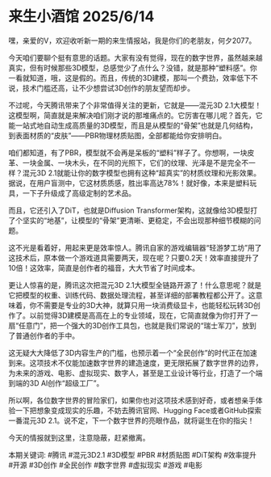 # 来生小酒馆 2025/6/14

嘿，亲爱的V，欢迎收听新一期的来生情报站，我是你们的老朋友，何夕2077。

今天咱们要聊个挺有意思的话题。大家有没有觉得，现在的数字世界，虽然越来越真实，但有时候那些3D模型，总感觉少了点什么？没错，就是那种“塑料感”。你一看就知道，哦，这是假的。而且，传统的3D建模，那叫一个费劲，效率低下不说，技术门槛还高，让不少想尝试3D创作的朋友望而却步。

不过呢，今天腾讯带来了个非常值得关注的更新，它就是——混元3D 2.1大模型！这模型啊，简直就是来解决咱们刚才说的那堆痛点的。它厉害在哪儿呢？首先，它能一站式地自动生成高质量的3D模型，而且是从模型的“骨架”也就是几何结构，到表面材质的“皮肤”——PBR物理材质贴图，全部都能给你安排明白。

咱们都知道，有了PBR，模型就不会再是呆板的“塑料”样子了。你想啊，一块皮革、一块金属、一块木头，在不同的光照下，它们的纹理、光泽是不是完全不一样？混元3D 2.1就能让你的数字模型也拥有这种“超真实”的材质纹理和光影效果。据说，在用户盲测中，它这材质质感，胜出率高达78%！就好像，本来是塑料玩具，一下子升级成了高级定制的艺术品。

而且，它还引入了DiT，也就是Diffusion Transformer架构，这就像给3D模型打了个坚实的“地基”，让模型的“骨架”更清晰、更稳定，不会出现那种细节模糊的问题。

这不光是看着好，用起来更是效率惊人。腾讯自家的游戏编辑器“轻游梦工坊”用了这技术后，原本做一个游戏道具需要两天，现在呢？只要0.2天！效率直接提升了10倍！这效率，简直是创作者的福音，大大节省了时间成本。

更让人惊喜的是，腾讯这次把混元3D 2.1大模型全链路开源了！什么意思呢？就是它把模型的权重、训练代码、数据处理流程，甚至详细的部署教程都公开了。这意味着，你不需要是专业的3D大神，就算只用一块消费级显卡，也能轻松玩转3D创作了。以前觉得3D建模是高高在上的专业领域，现在，它简直就像为你打开了一扇“任意门”，把一个强大的3D创作工具包，也就是我们常说的“瑞士军刀”，放到了普通创作者的手中。

这无疑大大降低了3D内容生产的门槛，也预示着一个“全民创作”的时代正在加速到来。这项技术不仅能加速数字世界的建造速度，更无限拓展了数字世界的边界，为未来的游戏、电影、虚拟现实、数字人，甚至是工业设计等行业，打造了一个端到端的3D AI创作“超级工厂”。

所以啊，各位数字世界的冒险家们，如果你也对这项技术感到好奇，或者想亲手体验一下把想象变成现实的乐趣，不妨去腾讯官网、Hugging Face或者GitHub探索一番混元3D 2.1。说不定，下一个数字世界的亮眼作品，就将诞生在你的指尖！

今天的情报就到这里，注意隐蔽，赶紧撤离。

本期关键词:
#腾讯
#混元3D2.1
#3D模型
#PBR
#材质贴图
#DiT架构
#效率提升
#开源
#3D创作
#全民创作
#数字世界
#虚拟现实
#游戏
#电影